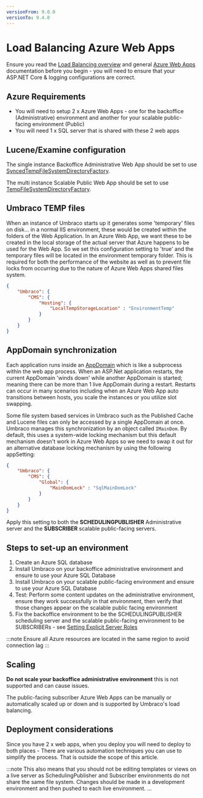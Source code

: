 ```yaml
---
versionFrom: 9.0.0
versionTo: 9.4.0
---
```


# Load Balancing Azure Web Apps

Ensure you read the [Load Balancing overview](index.md) and general [Azure Web Apps](../azure-web-apps.md) documentation before you begin - you will need to ensure that your ASP.NET Core & logging configurations are correct.

## Azure Requirements

* You will need to setup 2 x Azure Web Apps - one for the backoffice (Administrative) environment and another for your scalable public-facing environment (Public)
* You will need 1 x SQL server that is shared with these 2 web apps

## Lucene/Examine configuration

The single instance Backoffice Administrative Web App should be set to use [SyncedTempFileSystemDirectoryFactory](file-system-replication.md#examine-directory-factory-options).

The multi instance Scalable Public Web App should be set to use [TempFileSystemDirectoryFactory](file-system-replication.md#examine-directory-factory-options).

## Umbraco TEMP files

When an instance of Umbraco starts up it generates some 'temporary' files on disk... in a normal IIS environment, these would be created within the folders of the Web Application. In an Azure Web App, we want these to be created in the local storage of the actual server that Azure happens to be used for the Web App. So we set this configuration setting to 'true' and the temporary files will be located in the environment temporary folder. This is required for both the performance of the website as well as to prevent file locks from occurring due to the nature of Azure Web Apps shared files system.

```json
{
    "Umbraco": {
        "CMS": {
            "Hosting": {
                "LocalTempStorageLocation" : "EnvironmentTemp"
            }
        }
    }
}
```

## AppDomain synchronization

Each application runs inside an [AppDomain](https://docs.microsoft.com/en-us/dotnet/framework/app-domains/application-domains) which is like a subprocess within the web app process. When an ASP.Net application restarts, the current AppDomain 'winds down' while another AppDomain is started; meaning there can be more than 1 live AppDomain during a restart. Restarts can occur in many scenarios including when an Azure Web App auto transitions between hosts, you scale the instances or you utilize slot swapping.

Some file system based services in Umbraco such as the Published Cache and Lucene files can only be accessed by a single AppDomain at once. Umbraco manages this synchronization by an object called `IMainDom`. By default, this uses a system-wide locking mechanism but this default mechanism doesn't work in Azure Web Apps so we need to swap it out for an alternative database locking mechanism by using the following appSetting:

```json
{
    "Umbraco": {
        "CMS": {
            "Global": {
                "MainDomLock" : "SqlMainDomLock"
            }
        }
    }
}
```

Apply this setting to both the __SCHEDULINGPUBLISHER__ Administrative server and the __SUBSCRIBER__ scalable public-facing servers.

## Steps to set-up an environment

1. Create an Azure SQL database
2. Install Umbraco on your backoffice administrative environment and ensure to use your Azure SQL Database
3. Install Umbraco on your scalable public-facing environment and ensure to use your Azure SQL Database
4. Test: Perform some content updates on the administrative environment, ensure they work successfully in that environment, then verify that those changes appear on the scalable public facing environment
5. Fix the backoffice environment to be the SCHEDULINGPUBLISHER scheduling server and the scalable public-facing environment to be SUBSCRIBERs - see [Setting Explicit Server Roles](flexible-advanced.md#explicit-schedulingpublisher-server)

:::note
Ensure all Azure resources are located in the same region to avoid connection lag
:::

## Scaling

**Do not scale your backoffice administrative environment** this is not supported and can cause issues.

The public-facing subscriber Azure Web Apps can be manually or automatically scaled up or down and is supported by Umbraco's load balancing.

## Deployment considerations

Since you have 2 x web apps, when you deploy you will need to deploy to both places - There are various automation techniques you can use to simplify the process. That is outside the scope of this article.

:::note
This also means that you should not be editing templates or views on a live server as SchedulingPublisher and Subscriber environments do not share the same file system. Changes should be made in a development environment and then pushed to each live environment.
...
